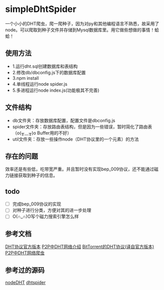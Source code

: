 # simpleDhtSpider
一个小小的DHT爬虫，爬一爬种子，因为对py和其他编程语言不熟悉，故采用了node。可以爬取到种子文件并存储到Mysql数据库里。用它做些想做的事情！蛤蛤！
## 使用方法
 - 1.运行dht.sql创建数据库和表结构
 - 2.修改db/dbconfig.js下的数据库配置
 - 3.npm install
 - 4.单线程运行node spider.js
 - 5.多进程运行node index.js(功能极其不完善)

## 文件结构
 - db文件夹：存放数据库配置，配置文件是dbconfig.js
 - spider文件夹：存放路由表结构，但是因为一些错误，暂时简化了路由表（o(╥﹏╥)o Buffer用的不好）
 - util文件夹：存放一些操作node（DHT协议里的一个元素）的方法

## 存在的问题
效率还是有些低，吃带宽严重。并且暂时没有实现bep_009协议，还不能通过磁力链接获取到种子的信息。

## todo
- [ ] 完成bep_009协议的实现
- [ ] 对种子进行分类，方便对其的进一步处理
- [ ] O(∩_∩)O写个磁力搜索引擎怎么样

## 参考文档
[DHT协议官方版本](http://www.bittorrent.org/beps/bep_0005.html)
[P2P中DHT网络介绍](http://blog.csdn.net/mergerly/article/details/7989281)
[BitTorrent的DHT协议(译自官方版本)](http://blog.csdn.net/mergerly/article/details/7989188)
[P2P中DHT网络爬虫](http://codemacro.com/2013/05/19/crawl-dht/)

## 参考过的源码
[nodeDHT](https://github.com/fanpei91/nodeDHT)
[dhtspider](https://github.com/cuijinyu/dhtspider)
